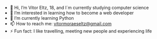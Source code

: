 - 👋 Hi, I’m Vitor Eltz, 18, and I´m currently studying computer science
- 👀 I’m interested in learning how to become a web developer
- 🌱 I’m currently learning Python
- 📫 How to reach me: vitormoraeseltz@gmail.com
- ⚡ Fun fact: I like travelling, meeting new people and experiencing life

<!---
vitoreltz-web/vitoreltz-web is a ✨ special ✨ repository because its `README.md` (this file) appears on your GitHub profile.
You can click the Preview link to take a look at your changes.
--->
